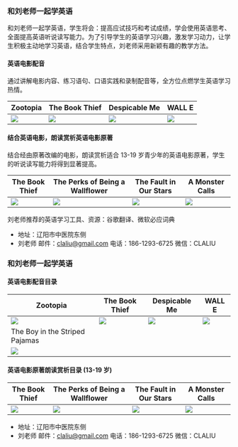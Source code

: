 ### 和刘老师一起学英语

和刘老师一起学英语，学生将会：提高应试技巧和考试成绩，学会使用英语思考、全面提高英语听说读写能力。为了引导学生的英语学习兴趣，激发学习动力，让学生积极主动地学习英语，结合学生特点，刘老师采用新颖有趣的教学方法。

#### 英语电影配音

通过讲解电影内容、练习语句、口语实践和录制配音等，全方位点燃学生英语学习热情。

Zootopia | The Book Thief | Despicable Me | WALL E
--- | --- | --- | ---
![](http://i.imgur.com/l63hT5W.jpg) | ![](http://i.imgur.com/HXKE1XP.jpg) | ![](http://i.imgur.com/a8HPRlf.jpg) | ![](http://i.imgur.com/NMeC1Bd.jpg)

#### 结合英语电影，朗读赏析英语电影原著

结合经由原著改编的电影，朗读赏析适合 13-19 岁青少年的英语电影原著，学生的听说读写能力将得到显著提高。

The Book Thief | The Perks of Being a Wallflower | The Fault in Our Stars | A Monster Calls
--- | --- | --- | ---
![](http://i.imgur.com/oPwtiLg.jpg) | ![](http://i.imgur.com/nFeSNo5.jpg) | ![](http://i.imgur.com/DJqJZui.jpg) | ![](http://i.imgur.com/flAnj4O.jpg)

刘老师推荐的英语学习工具、资源：谷歌翻译、微软必应词典

* 地址：辽阳市中医院东侧
* 刘老师 邮件：claliu@gmail.com 电话：186-1293-6725 微信：CLALIU

### 和刘老师一起学英语

#### 英语电影配音目录

Zootopia | The Book Thief | Despicable Me | WALL E
--- | --- | --- | ---
![](http://i.imgur.com/l63hT5W.jpg) | ![](http://i.imgur.com/HXKE1XP.jpg) | ![](http://i.imgur.com/a8HPRlf.jpg) | ![](http://i.imgur.com/NMeC1Bd.jpg)
The Boy in the Striped Pajamas |
![](http://i.imgur.com/7RJhHi0.jpg) |

#### 英语电影原著朗读赏析目录 (13-19 岁)

The Book Thief | The Perks of Being a Wallflower | The Fault in Our Stars | A Monster Calls
--- | --- | --- | ---
![](http://i.imgur.com/oPwtiLg.jpg) | ![](http://i.imgur.com/nFeSNo5.jpg) | ![](http://i.imgur.com/DJqJZui.jpg) | ![](http://i.imgur.com/flAnj4O.jpg)

* 地址：辽阳市中医院东侧
* 刘老师 邮件：claliu@gmail.com 电话：186-1293-6725 微信：CLALIU